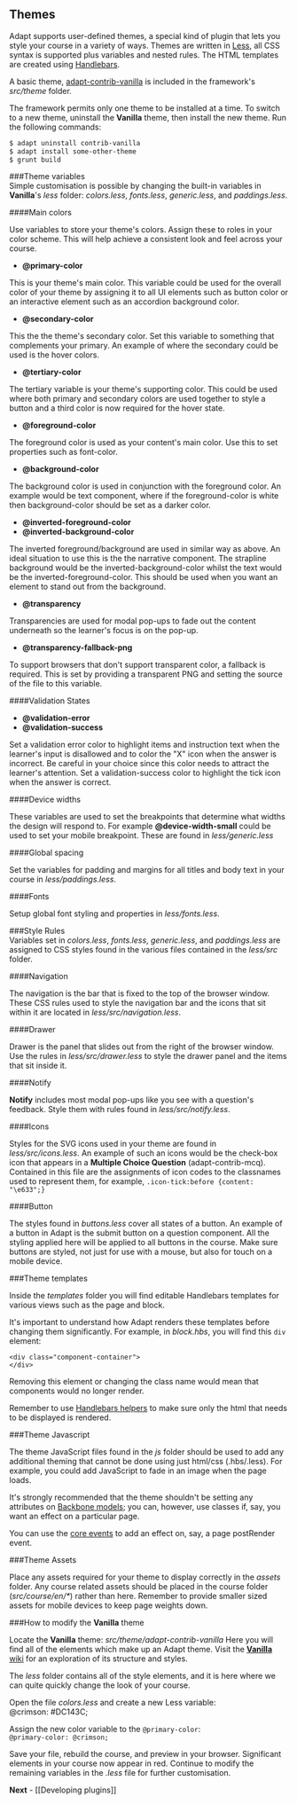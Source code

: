 Themes
------
Adapt supports user-defined themes, a special kind of plugin that lets you style your course in a variety of ways. Themes are written in [Less](http://lesscss.org/), all CSS syntax is supported plus variables and nested rules. The HTML templates are created using [Handlebars](http://handlebarsjs.com/).

A basic theme, [adapt-contrib-vanilla](/adaptlearning/adapt-contrib-vanilla) is included in the framework's *src/theme* folder. 

The framework permits only one theme to be installed at a time. To switch to a new theme, uninstall the **Vanilla** theme, then install the new theme. Run the following commands:  
```bash
$ adapt uninstall contrib-vanilla
$ adapt install some-other-theme
$ grunt build
```

###Theme variables  
Simple customisation is possible by changing the built-in variables in **Vanilla**'s *less* folder: *colors.less*, *fonts.less*, *generic.less*, and *paddings.less*.  

####Main colors

Use variables to store your theme's colors. Assign these to roles in your color scheme. This will help achieve a consistent look and feel across your course.

- **@primary-color**

This is your theme's main color. This variable could be used for the overall color of your theme by assigning it to all UI elements such as button color or an interactive element such as an accordion background color.

- **@secondary-color**

This the the theme's secondary color. Set this variable to something that complements your primary. An example of where the secondary could be used is the hover colors.

- **@tertiary-color**

The tertiary variable is your theme's supporting color. This could be used where both primary and secondary colors are used together to style a button and a third color is now required for the hover state.

- **@foreground-color**

The foreground color is used as your content's main color. Use this to set properties such as font-color.

- **@background-color**

The background color is used in conjunction with the foreground color. An example would be text component, where if the foreground-color is white then background-color should be set as a darker color.

- **@inverted-foreground-color**
- **@inverted-background-color**

The inverted foreground/background are used in similar way as above. An ideal situation to use this is the the narrative component. The strapline background would be the inverted-background-color whilst the text would be the inverted-foreground-color. This should be used when you want an element to stand out from the background.

- **@transparency**

Transparencies are used for modal pop-ups to fade out the content underneath so the learner's focus is on the pop-up.

- **@transparency-fallback-png**

To support browsers that don't support transparent color, a fallback is required. This is set by providing a transparent PNG and setting the source of the file to this variable.

####Validation States

- **@validation-error**  
- **@validation-success**

Set a validation error color to highlight items and instruction text when the learner's input is disallowed and to color the "X" icon when the answer is incorrect. Be careful in your choice since this color needs to attract the learner's attention. Set a validation-success color to highlight the tick icon when the answer is correct.

####Device widths

These variables are used to set the breakpoints that determine what widths the design will respond to. For example **@device-width-small** could be used to set your mobile breakpoint. These are found in *less/generic.less*

####Global spacing

Set the variables for padding and margins for all titles and body text in your course in *less/paddings.less*.

####Fonts

Setup global font styling and properties in *less/fonts.less*.


###Style Rules  
Variables set in *colors.less*, *fonts.less*, *generic.less*, and *paddings.less* are assigned to CSS styles found in the various files contained in the *less/src* folder.

####Navigation

The navigation is the bar that is fixed to the top of the browser window. These CSS rules used to style the navigation bar and the icons that sit within it are located in *less/src/navigation.less*.

####Drawer

Drawer is the panel that slides out from the right of the browser window. Use the rules in *less/src/drawer.less* to style the drawer panel and the items that sit inside it.

####Notify

**Notify** includes most modal pop-ups like you see with a question's feedback. Style them with rules found in *less/src/notify.less*. 

####Icons

Styles for the SVG icons used in your theme are found in *less/src/icons.less*. An example of such an  icons would be the check-box icon that appears in a **Multiple Choice Question** (adapt-contrib-mcq). Contained in this file are the assignments of icon codes to the classnames used to represent them, for example, `.icon-tick:before {content: "\e633";}`

####Button

The styles found in *buttons.less* cover all states of a button. An example of a button in Adapt is the submit button on a question component. All the styling applied here will be applied to all buttons in the course. Make sure buttons are styled, not just for use with a mouse, but also for touch on a mobile device.

###Theme templates

Inside the *templates* folder you will find editable Handlebars templates for various views such as the page and block. 

It's important to understand how Adapt renders these templates before changing them significantly. For example, in *block.hbs*, you will find this `div` element:  
```
<div class="component-container">
</div>
```  
Removing this element or changing the class name would mean that components would no longer render.

Remember to use [Handlebars helpers](http://handlebarsjs.com/block_helpers.html) to make sure only the html that needs to be displayed is rendered.

###Theme Javascript

The theme JavaScript files found in the *js* folder should be used to add any additional theming that cannot be done using just html/css (.hbs/.less). For example, you could add JavaScript to fade in an image when the page loads.

It's strongly recommended that the theme shouldn't be setting any attributes on [Backbone models](http://backbonejs.org/#Model-View-separation); you can, however, use classes if, say, you want an effect on a particular page.

You can use the [core events](https://github.com/adaptlearning/adapt_framework/wiki/List-of-core-events) to add an effect on, say, a page postRender event.

###Theme Assets

Place any assets required for your theme to display correctly in the *assets* folder. Any course related assets should be placed in the course folder (_src/course/en/*_) rather than here. Remember to provide smaller sized assets for mobile devices to keep page weights down.

###How to modify the **Vanilla** theme

Locate the **Vanilla** theme:  *src/theme/adapt-contrib-vanilla* Here you will find all of the elements which make up an Adapt theme. Visit the [**Vanilla** wiki](https://github.com/adaptlearning/adapt-contrib-vanilla/wiki) for an exploration of its structure and styles. 

The *less* folder contains all of the style elements, and it is here where we can quite quickly change the look of your course.

Open the file *colors.less* and create a new Less variable:  
@crimson: #DC143C;

Assign the new color variable to the `@primary-color`:  
`@primary-color: @crimson;`

Save your file, rebuild the course, and preview in your browser. Significant elements in your course now appear in red. Continue to modify the remaining variables in the *.less* file for further customisation.

**Next** - [[Developing plugins]]